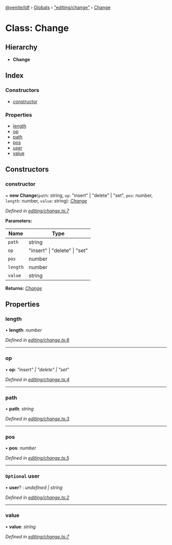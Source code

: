 [@venite/ldf](../README.md) › [Globals](../globals.md) › ["editing/change"](../modules/_editing_change_.md) › [Change](_editing_change_.change.md)

# Class: Change

## Hierarchy

* **Change**

## Index

### Constructors

* [constructor](_editing_change_.change.md#constructor)

### Properties

* [length](_editing_change_.change.md#length)
* [op](_editing_change_.change.md#op)
* [path](_editing_change_.change.md#path)
* [pos](_editing_change_.change.md#pos)
* [user](_editing_change_.change.md#optional-user)
* [value](_editing_change_.change.md#value)

## Constructors

###  constructor

\+ **new Change**(`path`: string, `op`: "insert" | "delete" | "set", `pos`: number, `length`: number, `value`: string): *[Change](_editing_change_.change.md)*

*Defined in [editing/change.ts:7](https://github.com/gbj/venite/blob/f982f6c/ldf/src/editing/change.ts#L7)*

**Parameters:**

Name | Type |
------ | ------ |
`path` | string |
`op` | "insert" &#124; "delete" &#124; "set" |
`pos` | number |
`length` | number |
`value` | string |

**Returns:** *[Change](_editing_change_.change.md)*

## Properties

###  length

• **length**: *number*

*Defined in [editing/change.ts:6](https://github.com/gbj/venite/blob/f982f6c/ldf/src/editing/change.ts#L6)*

___

###  op

• **op**: *"insert" | "delete" | "set"*

*Defined in [editing/change.ts:4](https://github.com/gbj/venite/blob/f982f6c/ldf/src/editing/change.ts#L4)*

___

###  path

• **path**: *string*

*Defined in [editing/change.ts:3](https://github.com/gbj/venite/blob/f982f6c/ldf/src/editing/change.ts#L3)*

___

###  pos

• **pos**: *number*

*Defined in [editing/change.ts:5](https://github.com/gbj/venite/blob/f982f6c/ldf/src/editing/change.ts#L5)*

___

### `Optional` user

• **user**? : *undefined | string*

*Defined in [editing/change.ts:2](https://github.com/gbj/venite/blob/f982f6c/ldf/src/editing/change.ts#L2)*

___

###  value

• **value**: *string*

*Defined in [editing/change.ts:7](https://github.com/gbj/venite/blob/f982f6c/ldf/src/editing/change.ts#L7)*
